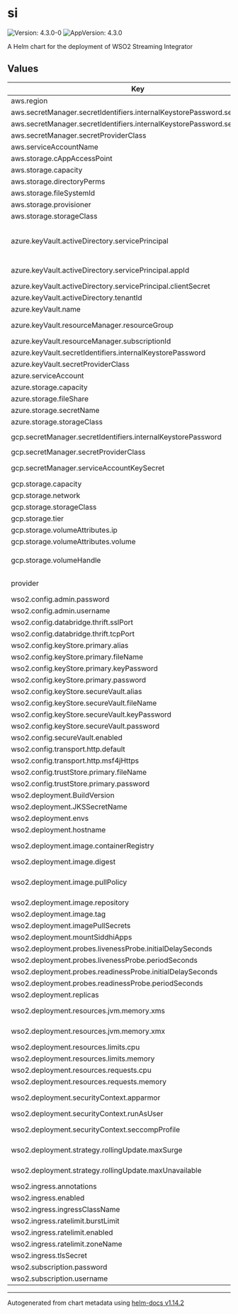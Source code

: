 # si

![Version: 4.3.0-0](https://img.shields.io/badge/Version-4.3.0--0-informational?style=flat-square) ![AppVersion: 4.3.0](https://img.shields.io/badge/AppVersion-4.3.0-informational?style=flat-square)

A Helm chart for the deployment of WSO2 Streaming Integrator

## Values

| Key | Type | Default | Description |
|-----|------|---------|-------------|
| aws.region | string | `""` | AWS region |
| aws.secretManager.secretIdentifiers.internalKeystorePassword.secretKey | string | `""` | Secret key for internal keystore password |
| aws.secretManager.secretIdentifiers.internalKeystorePassword.secretName | string | `""` | Secret name for internal keystore password |
| aws.secretManager.secretProviderClass | string | `""` | AWS Secret Manager secret provider class name |
| aws.serviceAccountName | string | `""` | AWS IAM service account name |
| aws.storage.cAppAccessPoint | string | `""` | EFS file system access point ID for mounting the CApps |
| aws.storage.capacity | string | `""` | Persistent volume storage capacity |
| aws.storage.directoryPerms | string | `"0777"` | Directory permissions for access point root directory creation |
| aws.storage.fileSystemId | string | `""` | EFS file system ID |
| aws.storage.provisioner | string | `"efs.csi.aws.com"` | Storage provisioner |
| aws.storage.storageClass | string | `""` | Persistent volume storage class name |
| azure.keyVault.activeDirectory.servicePrincipal | object | `{"appId":"","clientSecret":""}` | Service Principal created for transacting with the target Azure Key Vault For advanced details refer to official documentation (https://github.com/Azure/secrets-store-csi-driver-provider-azure/blob/master/docs/service-principal-mode.md) |
| azure.keyVault.activeDirectory.servicePrincipal.appId | string | `""` | Azure AD application name for fetching secrets via CSI secret store driver |
| azure.keyVault.activeDirectory.servicePrincipal.clientSecret | string | `""` | Client secret of Azure AD application client |
| azure.keyVault.activeDirectory.tenantId | string | `""` | Azure Active Directory tenant ID of the target Key Vault |
| azure.keyVault.name | string | `""` | Name of the target Azure Key Vault instance |
| azure.keyVault.resourceManager.resourceGroup | string | `""` | Name of the Azure Resource Group to which the target Azure Key Vault belongs |
| azure.keyVault.resourceManager.subscriptionId | string | `""` | Subscription ID of the target Azure Key Vault |
| azure.keyVault.secretIdentifiers.internalKeystorePassword | string | `""` |  |
| azure.keyVault.secretProviderClass | string | `""` |  |
| azure.serviceAccount | string | `""` |  |
| azure.storage.capacity | string | `""` | Persistent volume capacity |
| azure.storage.fileShare | string | `""` | Azure fileshare name |
| azure.storage.secretName | string | `""` | Azure file secret name |
| azure.storage.storageClass | string | `""` | Persistent volume storage class |
| gcp.secretManager.secretIdentifiers.internalKeystorePassword | string | `""` | Secret name for internal keystore password. Expected format is `projects/<PROJECT_ID>/secrets/<SECRET_NAME>/versions/<VERSION>` |
| gcp.secretManager.secretProviderClass | string | `""` | GCP Secret Manager secret provider class name |
| gcp.secretManager.serviceAccountKeySecret | string | `""` | K8s secret name which contains the JSON keyfile for the service account used to access the GCP Secret Manager |
| gcp.storage.capacity | string | `""` | Persistent volume storage capacity |
| gcp.storage.network | string | `""` | Network of the FileStore |
| gcp.storage.storageClass | string | `""` | Persistent volume storage class name |
| gcp.storage.tier | string | `""` |  |
| gcp.storage.volumeAttributes.ip | string | `""` | Pre-provisioned Filestore instance IP |
| gcp.storage.volumeAttributes.volume | string | `""` | Pre-provisioned Filestore instance share name |
| gcp.storage.volumeHandle | string | `""` | Volume handle of the GCP Filestore instance. Format `modeInstance/<zone>/<filestore-instance-name>/<filestore-share-name>` |
| provider | string | `""` | -------------------------------------------------------------------------------------- |
| wso2.config.admin.password | string | `""` | Super admin password |
| wso2.config.admin.username | string | `""` | Super admin username |
| wso2.config.databridge.thrift.sslPort | int | `7711` |  |
| wso2.config.databridge.thrift.tcpPort | int | `7611` |  |
| wso2.config.keyStore.primary.alias | string | `"wso2carbon"` | Primary keystore alias |
| wso2.config.keyStore.primary.fileName | string | `"wso2carbon.jks"` | Primary keystore file name |
| wso2.config.keyStore.primary.keyPassword | string | `""` | Primary keystore key password |
| wso2.config.keyStore.primary.password | string | `""` | Primary keystore password |
| wso2.config.keyStore.secureVault.alias | string | `"wso2carbon"` | Secure vault alias |
| wso2.config.keyStore.secureVault.fileName | string | `"securevault.jks"` | Secure vault file name |
| wso2.config.keyStore.secureVault.keyPassword | string | `""` | Secure vault key password |
| wso2.config.keyStore.secureVault.password | string | `""` | Secure vault password |
| wso2.config.secureVault.enabled | bool | `false` | Enable/Disable secure vault |
| wso2.config.transport.http.default | int | `9090` |  |
| wso2.config.transport.http.msf4jHttps | int | `9443` |  |
| wso2.config.trustStore.primary.fileName | string | `"client-truststore.jks"` | Primary truststore file name |
| wso2.config.trustStore.primary.password | string | `""` | Primary truststore password |
| wso2.deployment.BuildVersion | string | `"4.3.0"` | Build version of the Micro Integrator |
| wso2.deployment.JKSSecretName | string | `""` | K8s secret name which contains JKS files |
| wso2.deployment.envs | list | `nil` | Environment variables for the Micro integrator deployment |
| wso2.deployment.hostname | string | `"si.wso2.com"` | Hostname of the Micro Integrator deployment |
| wso2.deployment.image.containerRegistry | string | `"docker.wso2.com"` | Container registry (When running on a local Kubernetes cluster using local image, make this empty) |
| wso2.deployment.image.digest | string | `""` | Container image digest |
| wso2.deployment.image.pullPolicy | string | `"IfNotPresent"` | Container image pull policy. Refer (https://kubernetes.io/docs/concepts/containers/images/#updating-images) |
| wso2.deployment.image.repository | string | `"wso2si"` | Container image repository name |
| wso2.deployment.image.tag | string | `"4.3.0"` | Container image tag |
| wso2.deployment.imagePullSecrets | string | `""` | imagePullSecrets for private docker registry |
| wso2.deployment.mountSiddhiApps | bool | `false` |  |
| wso2.deployment.probes.livenessProbe.initialDelaySeconds | int | `180` |  |
| wso2.deployment.probes.livenessProbe.periodSeconds | int | `10` |  |
| wso2.deployment.probes.readinessProbe.initialDelaySeconds | int | `180` |  |
| wso2.deployment.probes.readinessProbe.periodSeconds | int | `10` |  |
| wso2.deployment.replicas | int | `1` | Number of deployment replicas |
| wso2.deployment.resources.jvm.memory.xms | string | `"512m"` | The minimum amount of memory that should be allocated for the JVM |
| wso2.deployment.resources.jvm.memory.xmx | string | `"1024m"` | The maximum amount of memory that should be allocated for the JVM |
| wso2.deployment.resources.limits.cpu | string | `"1000m"` | The maximum amount of CPU that should be allocated for a Pod |
| wso2.deployment.resources.limits.memory | string | `"1Gi"` | The maximum amount of memory that should be allocated for a Pod |
| wso2.deployment.resources.requests.cpu | string | `"500m"` | The minimum amount of CPU that should be allocated for a Pod |
| wso2.deployment.resources.requests.memory | string | `"512Mi"` | The minimum amount of memory that should be allocated for a Pod |
| wso2.deployment.securityContext.apparmor | bool | `true` | Enable/Disable AppArmor (https://kubernetes.io/docs/tutorials/security/apparmor/) |
| wso2.deployment.securityContext.runAsUser | string | `""` | The UID to run the entrypoint of the container process |
| wso2.deployment.securityContext.seccompProfile | bool | `true` | Enable/Disable seccomp profile (https://kubernetes.io/docs/tutorials/security/seccomp/) |
| wso2.deployment.strategy.rollingUpdate.maxSurge | int | `1` | The maximum number of pods that can be scheduled above the desired number of pods. |
| wso2.deployment.strategy.rollingUpdate.maxUnavailable | int | `0` | The maximum number of pods that can be unavailable during the update. |
| wso2.ingress.annotations | list | `nil` | Ingress annotations |
| wso2.ingress.enabled | bool | `true` | Enable Ingress for SI |
| wso2.ingress.ingressClassName | string | `""` | Ingress class name |
| wso2.ingress.ratelimit.burstLimit | string | `""` | Ingress ratelimit burst limit |
| wso2.ingress.ratelimit.enabled | bool | `false` | Ingress rate limit |
| wso2.ingress.ratelimit.zoneName | string | `""` | Ingress ratelimit zone name |
| wso2.ingress.tlsSecret | string | `""` | K8s TLS secret for configured hostname |
| wso2.subscription.password | string | `""` | WSO2 subscription password |
| wso2.subscription.username | string | `""` | WSO2 subscription username |

----------------------------------------------
Autogenerated from chart metadata using [helm-docs v1.14.2](https://github.com/norwoodj/helm-docs/releases/v1.14.2)
